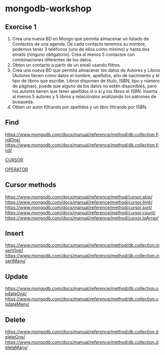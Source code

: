 # mongodb-workshop

## Exercise 1

1.  Crea una nueva BD en Mongo que permita almacenar un listado de Contactos de una agenda. De cada contacto tenemos su nombre, podemos tener 3 teléfonos (uno de ellos como mínimo) y hasta dos emails (ninguno obligatorio). Crea al menos 5 contactos con combinaciones diferentes de los datos.
2.  Obten un contacto a partir de un email usando filtros.
3.  Crea una nueva BD que permita almacenar los datos de Autores y Libros (Autores tienen como datos el nombre, apellidos, año de nacimiento y el tipo de libros que escribe. Libros disponen de título, ISBN, tipo y número de páginas), puede que alguno de los datos no estén disponibles, pero los autores tienen que tener apellidos sí o sí y los libros el ISBN. Inserta al menos 5 autores y 5 libros y relaciónalos analizando los patrones de busqueda.
4.  Obten un autor filtrando por apellidos y un libro filtrando por ISBN.

## Find

https://www.mongodb.com/docs/manual/reference/method/db.collection.findOne/
https://www.mongodb.com/docs/manual/reference/method/db.collection.find/

[CURSOR](https://www.mongodb.com/docs/manual/tutorial/iterate-a-cursor/#std-label-read-operations-cursors)

[OPERATOR](https://www.mongodb.com/docs/manual/reference/operator/query/)

## Cursor methods

https://www.mongodb.com/docs/manual/reference/method/cursor.skip/
https://www.mongodb.com/docs/manual/reference/method/cursor.limit/
https://www.mongodb.com/docs/manual/reference/method/cursor.sort/
https://www.mongodb.com/docs/manual/reference/method/cursor.count/
https://www.mongodb.com/docs/manual/reference/method/cursor.toArray/

## Insert

https://www.mongodb.com/docs/manual/reference/method/db.collection.insertOne/
https://www.mongodb.com/docs/manual/reference/method/db.collection.insertMany/

## Update

https://www.mongodb.com/docs/manual/reference/method/db.collection.updateOne/
https://www.mongodb.com/docs/manual/reference/method/db.collection.updateMany/

## Delete

https://www.mongodb.com/docs/manual/reference/method/db.collection.deleteOne/
https://www.mongodb.com/docs/manual/reference/method/db.collection.deleteMany/
